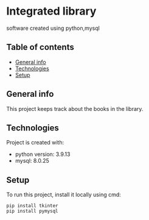 # Integrated library
software created using python,mysql

## Table of contents
* [General info](#general-info)
* [Technologies](#technologies)
* [Setup](#setup)

## General info
This project keeps track about the books in the library.
	
## Technologies
Project is created with:
* python version: 3.9.13
* mysql: 8.0.25
	
## Setup
To run this project, install it locally using cmd:

```
pip install tkinter
pip install pymysql
```
